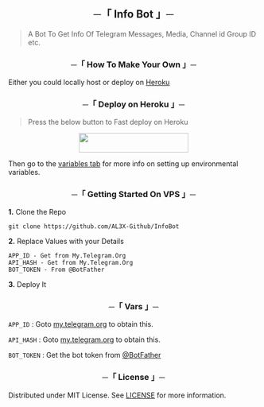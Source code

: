 <h2 align="center">
    ─「 Info Bot 」─
</h2>

> A Bot To Get Info Of Telegram Messages, Media, Channel id Group ID etc.

<h3 align="center">
    ─「 How To Make Your Own 」─
</h3>

Either you could locally host or deploy on [Heroku](https://heroku.com)

<h3 align="center">
    ─「 Deploy on Heroku 」─
</h3>

> Press the below button to Fast deploy on Heroku

<p align="center"><a href="https://dashboard.heroku.com/new?template=https://github.com/AL3X-Github/InfoBot"> <img src="https://img.shields.io/badge/Deploy%20To%20Heroku-blueviolet?style=for-the-badge&logo=heroku" width="220" height="38.45"/></a></p>

Then go to the <a href="#vars">variables tab</a> for more info on setting up environmental variables.

<h3 align="center">
    ─「 Getting Started On VPS 」─
</h3>

**1.** Clone the Repo
```
git clone https://github.com/AL3X-Github/InfoBot
```
**2.** Replace Values with your Details
```
APP_ID - Get from My.Telegram.Org
API_HASH - Get from My.Telegram.Org
BOT_TOKEN - From @BotFather
```
**3.** Deploy It

<h3 align="center">
    ─「 Vars 」─
</h3>

`APP_ID` : Goto [my.telegram.org](https://my.telegram.org) to obtain this.

`API_HASH` : Goto [my.telegram.org](https://my.telegram.org) to obtain this.

`BOT_TOKEN` : Get the bot token from [@BotFather](https://telegram.dog/BotFather)

<h3 align="center">
    ─「 License 」─
</h3>

Distributed under MIT License. See [LICENSE]() for more information.
 
